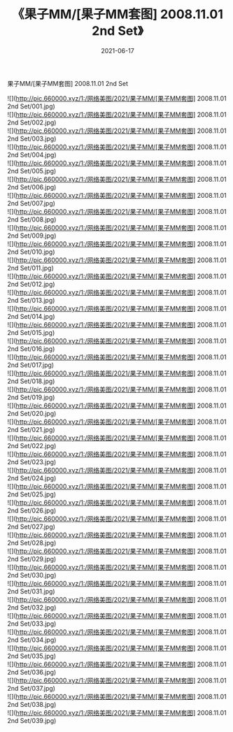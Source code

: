 ﻿---
layout: post
title:  《果子MM/[果子MM套图] 2008.11.01 2nd Set》
date:   2021-06-17
img: http://pic.660000.xyz/1:/网络美图/2021/果子MM/[果子MM套图] 2008.11.01 2nd Set/000.jpg
categories: [美女, 清纯, 唯美]
---

果子MM/[果子MM套图] 2008.11.01 2nd Set

 ![](http://pic.660000.xyz/1:/网络美图/2021/果子MM/[果子MM套图] 2008.11.01 2nd Set/001.jpg) <br>![](http://pic.660000.xyz/1:/网络美图/2021/果子MM/[果子MM套图] 2008.11.01 2nd Set/002.jpg) <br>![](http://pic.660000.xyz/1:/网络美图/2021/果子MM/[果子MM套图] 2008.11.01 2nd Set/003.jpg) <br>![](http://pic.660000.xyz/1:/网络美图/2021/果子MM/[果子MM套图] 2008.11.01 2nd Set/004.jpg) <br>![](http://pic.660000.xyz/1:/网络美图/2021/果子MM/[果子MM套图] 2008.11.01 2nd Set/005.jpg) <br>![](http://pic.660000.xyz/1:/网络美图/2021/果子MM/[果子MM套图] 2008.11.01 2nd Set/006.jpg) <br>![](http://pic.660000.xyz/1:/网络美图/2021/果子MM/[果子MM套图] 2008.11.01 2nd Set/007.jpg) <br>![](http://pic.660000.xyz/1:/网络美图/2021/果子MM/[果子MM套图] 2008.11.01 2nd Set/008.jpg) <br>![](http://pic.660000.xyz/1:/网络美图/2021/果子MM/[果子MM套图] 2008.11.01 2nd Set/009.jpg) <br>![](http://pic.660000.xyz/1:/网络美图/2021/果子MM/[果子MM套图] 2008.11.01 2nd Set/010.jpg) <br>![](http://pic.660000.xyz/1:/网络美图/2021/果子MM/[果子MM套图] 2008.11.01 2nd Set/011.jpg) <br>![](http://pic.660000.xyz/1:/网络美图/2021/果子MM/[果子MM套图] 2008.11.01 2nd Set/012.jpg) <br>![](http://pic.660000.xyz/1:/网络美图/2021/果子MM/[果子MM套图] 2008.11.01 2nd Set/013.jpg) <br>![](http://pic.660000.xyz/1:/网络美图/2021/果子MM/[果子MM套图] 2008.11.01 2nd Set/014.jpg) <br>![](http://pic.660000.xyz/1:/网络美图/2021/果子MM/[果子MM套图] 2008.11.01 2nd Set/015.jpg) <br>![](http://pic.660000.xyz/1:/网络美图/2021/果子MM/[果子MM套图] 2008.11.01 2nd Set/016.jpg) <br>![](http://pic.660000.xyz/1:/网络美图/2021/果子MM/[果子MM套图] 2008.11.01 2nd Set/017.jpg) <br>![](http://pic.660000.xyz/1:/网络美图/2021/果子MM/[果子MM套图] 2008.11.01 2nd Set/018.jpg) <br>![](http://pic.660000.xyz/1:/网络美图/2021/果子MM/[果子MM套图] 2008.11.01 2nd Set/019.jpg) <br>![](http://pic.660000.xyz/1:/网络美图/2021/果子MM/[果子MM套图] 2008.11.01 2nd Set/020.jpg) <br>![](http://pic.660000.xyz/1:/网络美图/2021/果子MM/[果子MM套图] 2008.11.01 2nd Set/021.jpg) <br>![](http://pic.660000.xyz/1:/网络美图/2021/果子MM/[果子MM套图] 2008.11.01 2nd Set/022.jpg) <br>![](http://pic.660000.xyz/1:/网络美图/2021/果子MM/[果子MM套图] 2008.11.01 2nd Set/023.jpg) <br>![](http://pic.660000.xyz/1:/网络美图/2021/果子MM/[果子MM套图] 2008.11.01 2nd Set/024.jpg) <br>![](http://pic.660000.xyz/1:/网络美图/2021/果子MM/[果子MM套图] 2008.11.01 2nd Set/025.jpg) <br>![](http://pic.660000.xyz/1:/网络美图/2021/果子MM/[果子MM套图] 2008.11.01 2nd Set/026.jpg) <br>![](http://pic.660000.xyz/1:/网络美图/2021/果子MM/[果子MM套图] 2008.11.01 2nd Set/027.jpg) <br>![](http://pic.660000.xyz/1:/网络美图/2021/果子MM/[果子MM套图] 2008.11.01 2nd Set/028.jpg) <br>![](http://pic.660000.xyz/1:/网络美图/2021/果子MM/[果子MM套图] 2008.11.01 2nd Set/029.jpg) <br>![](http://pic.660000.xyz/1:/网络美图/2021/果子MM/[果子MM套图] 2008.11.01 2nd Set/030.jpg) <br>![](http://pic.660000.xyz/1:/网络美图/2021/果子MM/[果子MM套图] 2008.11.01 2nd Set/031.jpg) <br>![](http://pic.660000.xyz/1:/网络美图/2021/果子MM/[果子MM套图] 2008.11.01 2nd Set/032.jpg) <br>![](http://pic.660000.xyz/1:/网络美图/2021/果子MM/[果子MM套图] 2008.11.01 2nd Set/033.jpg) <br>![](http://pic.660000.xyz/1:/网络美图/2021/果子MM/[果子MM套图] 2008.11.01 2nd Set/034.jpg) <br>![](http://pic.660000.xyz/1:/网络美图/2021/果子MM/[果子MM套图] 2008.11.01 2nd Set/035.jpg) <br>![](http://pic.660000.xyz/1:/网络美图/2021/果子MM/[果子MM套图] 2008.11.01 2nd Set/036.jpg) <br>![](http://pic.660000.xyz/1:/网络美图/2021/果子MM/[果子MM套图] 2008.11.01 2nd Set/037.jpg) <br>![](http://pic.660000.xyz/1:/网络美图/2021/果子MM/[果子MM套图] 2008.11.01 2nd Set/038.jpg) <br>![](http://pic.660000.xyz/1:/网络美图/2021/果子MM/[果子MM套图] 2008.11.01 2nd Set/039.jpg) <br>